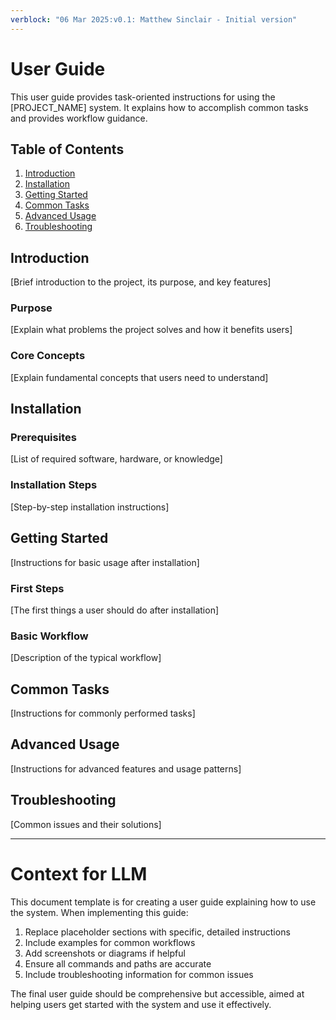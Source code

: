 ```yaml
---
verblock: "06 Mar 2025:v0.1: Matthew Sinclair - Initial version"
---
```

# User Guide

This user guide provides task-oriented instructions for using the [PROJECT_NAME] system. It explains how to accomplish common tasks and provides workflow guidance.

## Table of Contents

1. [Introduction](#introduction)
2. [Installation](#installation)
3. [Getting Started](#getting-started)
4. [Common Tasks](#common-tasks)
5. [Advanced Usage](#advanced-usage)
6. [Troubleshooting](#troubleshooting)

## Introduction

[Brief introduction to the project, its purpose, and key features]

### Purpose

[Explain what problems the project solves and how it benefits users]

### Core Concepts

[Explain fundamental concepts that users need to understand]

## Installation

### Prerequisites

[List of required software, hardware, or knowledge]

### Installation Steps

[Step-by-step installation instructions]

## Getting Started

[Instructions for basic usage after installation]

### First Steps

[The first things a user should do after installation]

### Basic Workflow

[Description of the typical workflow]

## Common Tasks

[Instructions for commonly performed tasks]

## Advanced Usage

[Instructions for advanced features and usage patterns]

## Troubleshooting

[Common issues and their solutions]

---

# Context for LLM

This document template is for creating a user guide explaining how to use the system. When implementing this guide:

1. Replace placeholder sections with specific, detailed instructions
2. Include examples for common workflows
3. Add screenshots or diagrams if helpful
4. Ensure all commands and paths are accurate
5. Include troubleshooting information for common issues

The final user guide should be comprehensive but accessible, aimed at helping users get started with the system and use it effectively.
